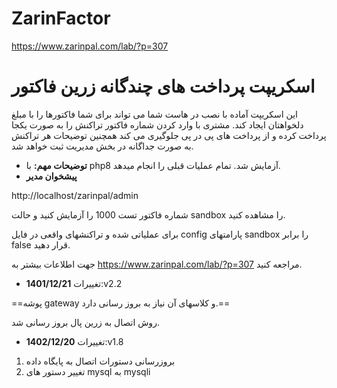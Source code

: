 # ZarinFactor
https://www.zarinpal.com/lab/?p=307


# اسکریپت پرداخت های چندگانه زرین فاکتور
این اسکریپت آماده با نصب در هاست شما می تواند برای شما فاکتورها را با مبلغ دلخواهتان ایجاد کند. مشتری با وارد کردن شماره فاکتور تراکنش را به صورت یکجا پرداخت کرده و از پرداخت های پی در پی جلوگیری می کند همچنین توضیحات هر تراکنش به صورت جداگانه در بخش مدیریت ثبت خواهد شد.
- **توضیحات مهم:**
با php8 آزمایش شد. تمام عملیات قبلی را انجام میدهد.
- **پیشخوان مدیر**
 
 http://localhost/zarinpal/admin
 
  شماره فاکتور تست  1000 را آزمایش کنید و حالت sandbox را مشاهده کنید.
  
  برای عملیاتی شده و تراکنشهای واقعی در فایل config پارامتهای sandbox را برابر false قرار دهید.

جهت اطلاعات بیشتر به https://www.zarinpal.com/lab/?p=307 مراجعه کنید.
- **1401/12/21** تغییرات:v2.2

==پوشه gateway و کلاسهای آن نیاز به بروز رسانی دارد.==

روش اتصال به زرین پال بروز رسانی شد.

- **1402/12/20** تغییرات:v1.8
1. بروزرسانی دستورات اتصال به پایگاه داده
2. تغییر دستور های  mysql به  mysqli





